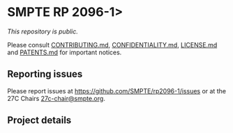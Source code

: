 # SMPTE RP 2096-1>

_This repository is public._ 

Please consult [CONTRIBUTING.md](./CONTRIBUTING.md), [CONFIDENTIALITY.md](./CONFIDENTIALITY.md), [LICENSE.md](./LICENSE.md) and [PATENTS.md](./PATENTS.md) for important notices.

## Reporting issues

Please report issues at <https://github.com/SMPTE/rp2096-1/issues> or at the 27C Chairs <27c-chair@smpte.org>.

## Project details

<description from AG-06>

<and other useful information>
